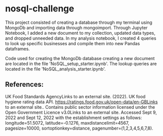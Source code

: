 # nosql-challenge
This project consisted of creating a database through my terminal using MongoDb and importing data through mongoimport. Through Jupyter Notebook, I added a new document to my collection, updated data types, and dropped unneeded data. In my analysis notebook, I created 4 queries to look up specific businesses and compile them into new Pandas dataframes.

Code used for creating the MongoDb database creating a new document are located in the file 'NoSQL_setup_starter.ipynb'. The lookup queries are located in the file 'NoSQL_analysis_starter.ipynb'.

## References:
UK Food Standards AgencyLinks to an external site. (2022). UK food hygiene rating data API. https://ratings.food.gov.uk/open-data/en-GBLinks to an external site.. Contains public sector information licensed under the Open Government Licence v3.0Links to an external site.
Accessed Sept 9, 2022 and Sept 12, 2022 with the establishment settings as follows: longitude=51.5072, latitude=-0.1276, maxdistancelimit=4567, pagesize=10000, sortoptionkey=distance, pagenumber=(1,2,3,4,5,6,7,8).
